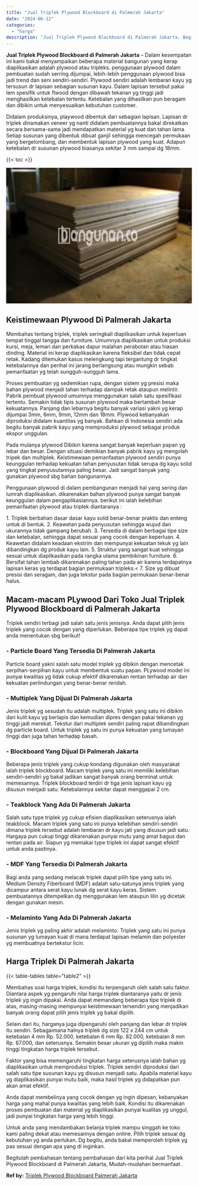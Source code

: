 ```yaml
---
title: "Jual Triplek Plywood Blockboard di Palmerah Jakarta"
date: "2024-06-12"
categories: 
  - "harga"
description: "Jual Triplek Plywood Blockboard di Palmerah Jakarta. Begitulah pembahasan tentang pembahasan dari kita perihal Jual Triplek Plywood Blockboard di Palmerah Ja..."
---
```


**Jual Triplek Plywood Blockboard di Palmerah Jakarta** – Dalam kesempatan ini kami bakal menyampaikan beberapa material bangunan yang kerap diaplikasikan adalah plywood atau tripleks. penggunaan plywood dalam pembuatan sudah serring dijumpai, lebih-lebih penggunaan plywood bisa jadi trend dan seni sendiri-sendiri. Plywood sendiri adalah lembaran kayu yg tersusun dr lapisan sebagian susunan kayu. Dalam lapisan tersebut pakai lem spesifik untuk flwood dengan dibawah tekanan yg tinggi jadi menghasilkan ketebalan tertentu. Ketebalan yang dihasilkan pun beragam dan dibikin untuk menyesuaikan kebutuhan customer.

Didalam produksinya, playwood dibentuk dari sebagian lapisan. Lapisan dr triplek dinamakan veneer yg nanti didalam pembuatannya bakal direkatkan secara bersama-sama jadi mendapatkan material yg kuat dan tahan lama. Setiap susunan yang dibentuk dibuat ganjil sehingga mencegah permukaan yang bergelombang, dan membentuk lapisan plywood yang kuat. Adapun ketebalan dr susunan plywood biasanya sekitar 3 mm sampai dg 18mm.

{{< toc >}}

![Jual Triplek Plywood Blockboard di Palmerah Jakarta](/images/jual-triplek-murah-18.png)

## Keistimewaan Plywood Di Palmerah Jakarta

Membahas tentang triplek, triplek seringkali diaplikasikan untuk keperluan tempat tinggal tangga dan furniture. Umumnya diaplikasikan untuk produksi kursi, meja, lemari dan perkakas dapur malahan perabotan atau hiasan dinding. Material ini kerap diaplikasikan karena fleksibel dan tidak cepat retak. Kadang ditemukan kasus melengkung tapi tergantung dr tingkat ketebalannya dan perihal ini jarang berlangsung atau mungkin sebab pemanfaatan yg telah sungguh-sungguh lama.

Proses pembuatan yg sedemikian rupa, dengan sistem yg presisi maka bahan plywood menjadi tahan terhadap dampak retak ataupun melintir. Pabrik pembuat plywood umumnya menggunakan salah satu spesifikasi tertentu. Semakin tidak tipis susunan plywood maka bertambah besar kekuatannya. Panjang dan lebarnya begitu banyak variasi yakni yg kerap dijumpai 3mm, 6mm, 9mm, 12mm dan 18mm. Plywood kebanyakan diproduksi didalam kuantitas yg banyak. Bahkan di Indonesia sendiri ada begitu banyak pabrik kayu yang memproduksi plywood sebagai produk ekspor unggulan.

Pada mulanya plywood Dibikin karena sangat banyak keperluan papan yg lebar dan besar. Dengan situasi demikian banyak pabrik kayu yg mengolah tripek dan multiplek. Keistimewaan pemanfaatan plywood sendiri punya keunggulan terhadap kekuatan tahan penyusutan tidak serupa dg kayu solid yang tingkat penyusutannya paling besar. Jadi sangat banyak yang gunakan plywood sbg bahan bangunannya.

Penggunaan plywood di dalam pembangunan menjadi hal yang sering dan lumrah diaplikasikan. dikarenakan bahan plywood punya sangat banyak keunggulan dalam pengaplikasiannya. berikut ini ialah kelebihan pemanfaatan plywood atau triplek diantaranya :

1\. Triplek berbahan dasar dasar kayu solid benar-benar praktis dan enteng untuk di bentuk. 2. Keawetan pada penyusutan sehingga wujud dan ukurannya tidak gampang berubah. 3. Tersedia di dalam berbagai tipe size dan ketebalan, sehingga dapat sesuai yang cocok dengan keperluan. 4. Keawetan didalam keadaan ekstrim dan mempunyai kekuatan tekuk yg lain dibandingkan dg produk kayu lain. 5. Struktur yang sangat kuat sehingga sesuai untuk diaplikasikan pada rangka utama pembikinan furniture. 6. Bersifat tahan lembab dikarenakan paling tahan pada air karena terdapatnya lapisan keras yg terdapat bagian permukaan tripleks.< 7. Size yg dibuat presisi dan seragam, dan juga tekstur pada bagian permukaan benar-benar halus.

## Macam-macam PLywood Dari Toko Jual Triplek Plywood Blockboard di Palmerah Jakarta

Triplek sendiri terbagi jadi salah satu jenis jenisnya. Anda dapat pilih jenis triplek yang cocok dengan yang diperlukan. Beberapa tipe triplek yg dapat anda menentukan sbg berikut!

### \- Particle Board Yang Tersedia Di Palmerah Jakarta

Particle board yakni salah satu model triplek yg dibikin dengan mencetak serpihan-serpihan kayu untuk membentuk suatu papan. PLywood model ini punyai kwalitas yg tidak cukup efektif dikarenakan rentan terhadap air dan kekuatan perlindungan yang benar-benar rendah.

### \- Multiplek Yang Dijual Di Palmerah Jakarta

Jenis triplek yg sesudah itu adalah multiplek. Triplek yang satu ini dibikin dari kulit kayu yg berlapis dan kemudian dipres dengan pakai tekanan yg tinggi jadi merekat. Tekstur dari multiplek sendiri paling rapat dibandingkan dg particle board. Untuk triplek yg satu ini punya kekuatan yang lumayan tinggi dan juga tahan terhadap basah.

### \- Blockboard Yang Dijual Di Palmerah Jakarta

Beberapa jenis triplek yang cukup kondang digunakan oleh masyarakat ialah triplek blockboard. Macam triplek yang satu ini memiliki kelebihan sendiri-sendiri yg bakal jadikan sangat banyak orang berminat untuk memesannya. Triplek blockboard terdiri dr tiga jenis lapisan kayu yg disusun menjadi satu. Ketebalannya sekitar dapat menggapai 2 cm.

### \- Teakblock Yang Ada Di Palmerah Jakarta

Salah satu type triplek yg cukup efisien diaplikasikan seterusnya ialah teakblock. Macam triplek yang satu ini punya kelebihan sendiri-sendiri dimana triplek tersebut adalah lembaran dr kayu jati yang disusun jadi satu. Hargaya pun cukup tinggi dikarenakan punyai mutu yang amat bagus dan rentan pada air. Siapun yg memakai type triplek ini dapat sangat efektif untuk anda pastinya.

### \- MDF Yang Tersedia Di Palmerah Jakarta

Bagi anda yang sedang melacak triplek dapat pilih tipe yang satu ini. Medium Density Fiberboard (MDF) adalah satu-satunya jenis triplek yang dicampur antara serat kayu lunak dg serat kayu keras. Sistem pembuatannya ditempelkan dg menggunakan lem ataupun lilin yg dicetak dengan gunakan mesin.

### \- Melaminto Yang Ada Di Palmerah Jakarta

Jenis triplek yg paling akhir adalah melaminto. Triplek yang satu ini punya susunan yg lumayan kuat di mana terdapat lapisan melamin dan polyester yg membuatnya bertekstur licin.

## Harga Triplek Di Palmerah Jakarta

{{< table-tables table="table2" >}}

Membahas soal harga triplek, kondisi itu terpengaruh oleh salah satu faktor. Diantara aspek yg pengaruhi nilai harga triplek diantaranya yaitu dr jenis triplek yg ingin dipakai. Anda dapat memandang beberapa tipe triplek di atas, masing-masing mempunyai keistimewaan tersendiri yang menjadikan banyak orang dapat pilih jenis triplek yg bakal dipilih.

Selain dari itu, harganya juga dipengaruhi oleh panjang dan lebar dr triplek itu sendiri. Sebagaimana halnya triplek dg size 122 x 244 cm untuk ketebalan 4 mm Rp. 52.000, ketebalan 6 mm Rp. 82.000, ketebalan 8 mm Rp. 87.000, dan seterusnya. Semakin besar ukuran yg dipilih maka makin tinggi tingkatan harga triplek tersebut.

Faktor yang bisa memengaruhi tingkatan harga seterusnya ialah bahan yg diaplikasikan untuk memproduksi triplek. Triplek sendiri diproduksi dari salah satu tipe susunan kayu yg disusun menjadi satu. Apabila material kayu yg diaplikasikan punyai mutu baik, maka hasil triplek yg didapatkan pun akan amat efektif.

Anda dapat membelinya yang cocok dengan yg ingin dipesan, kebanyakan harga yang mahal punya kwalitas yang lebih baik. Kondisi itu dikarenakan proses pembuatan dan material yg diaplikasikan punyai kualitas yg unggul, jadi punyai tingkatan harga yang lebih tinggi.

Untuk anda yang mendambakan belanja triplek mampu singgah ke toko kami paling dekat atau memesannya dengan online. Pilih triplek sesuai dg kebutuhan yg anda perlukan. Dg begitu, anda bakal memperoleh triplek yg pas sesuai dengan apa yang di inginkan.

Begitulah pembahasan tentang pembahasan dari kita perihal Jual Triplek Plywood Blockboard di Palmerah Jakarta, Mudah-mudahan bermanfaat.

**Ref by:** [Triplek Plywood Blockboard Palmerah Jakarta](https://id.wikipedia.org/wiki/Triplek)
